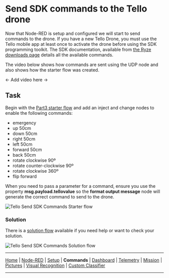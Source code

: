 # Send SDK commands to the Tello drone

Now that Node-RED is setup and configured we will start to send commands to the drone.  If you have a new Tello Drone, you must use the Tello mobile app at least once to activate the drone before using the SDK programming toolkit. The SDK documentation, available from [the Ryze downloads page](https://www.ryzerobotics.com/tello-edu/downloads) details all the available commands.

The video below shows how commands are sent using the UDP node and also shows how the starter flow was created.

<- Add video here ->

## Task

Begin with the [Part3 starter flow](/flows/starter/part3_starter.json) and add an inject and change nodes to enable the following commands:

- emergency
- up 50cm
- down 50cm
- right 50cm
- left 50cm
- forward 50cm
- back 50cm
- rotate clockwise 90º
- rotate counter-clockwise 90º
- rotate clockwise 360º
- flip forward

When you need to pass a parameter for a command, ensure you use the property **msg.payload.tellovalue** so the **format output message** node will generate the correct command to send to the drone.

![Tello Send SDK Commands Starter flow](/docs/screenshots/NodeRED-Tello-Commands-Starter-flow.png?raw=true "Tello Send SDK Commands Starter flow")

### Solution

There is a [solution flow](/flows/solutions/part3_solution.json) available if you need help or want to check your solution.

![Tello Send SDK Commands Solution flow](/docs/screenshots/NodeRED-Tello-Commands-Solution-flow.png?raw=true "Tello Send SDK Commands Solution flow")

---

[Home](/README.md) | [Node-RED](/docs/PART1.md) | [Setup](/docs/PART2.md) | **Commands** | [Dashboard](/docs/PART4.md) | [Telemetry](/docs/PART5.md) | [Mission](/docs/PART6.md) | [Pictures](/docs/PART7.md) | [Visual Recognition](/docs/PART8.md) | [Custom Classifier](/docs/PART9.md)

---
